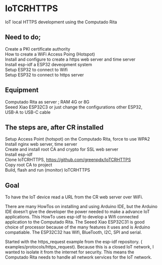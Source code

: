 # IoTCRHTTPS

IoT local HTTPS development using the Computado Rita

## Need to do;

Create a PKI certificate authority<br>
How to create a WiFi Access Poing (Hotspot)<br>
Install and configure to create a https web server and time server<br>
Install esp-idf a ESP32 deveopment system<br>
Setup ESP32 to connect to Wifi<br>
Setup ESP32 to connect to https server<br>

## Equipment

Computado Rita as server ; RAM 4G or 8G<br>
Seeed Xiao ESP32C3 or just change the configurations other ESP32,<br>
USB-A to USB-C cable<br>

## The steps are, after CR installed

Setup Access Point (hotspot) on the Computado Rita, force to use WPA2<br>
Install nginx web server, time server<br>
Create and install root CA and crypto for SSL web server<br>
Install esp-idf<br>
Clone IoTCRHTTPS, https://github.com/greenpdx/IoTCRHTTPS<br>
Copy root CA to project<br>
Build, flash and run (monitor)  IoTCRHTTPS<br>

## Goal

To have the IoT device read a URL from the CR web server over WiFi.

There are many HowTos on installing and using Arduino IDE, but the Arduino IDE doesn’t give the developer the power needed to make a advance IoT applications.  This HowTo uses esp-idf to develop a Wifi connected application to the Computado Rita. The Seeed Xiao ESP32C31 is good choice of processor because of the many features it uses and is Arduino compatiable.  The ESP32C32 has Wifi, BlueTooth, I2C, SPI and serial.

Started with the https_request example from the esp-idf repository.  ( examples/protocols/https_request). Because this is a closed IoT network, I wanted to isolate it from the internet for security. This means the Computado Rita needs to handle all network services for the IoT network.
